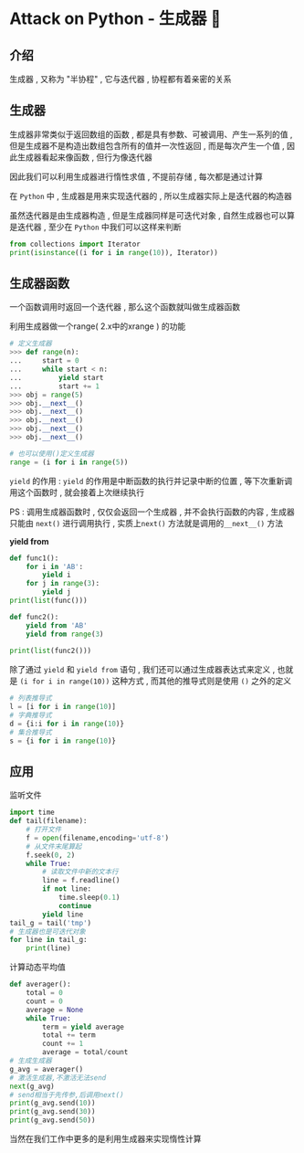 #  Attack on Python - 生成器 🐍








<extoc></extoc>

## 介绍

生成器 , 又称为 "半协程" , 它与迭代器 , 协程都有着亲密的关系

## 生成器

生成器非常类似于返回数组的函数 , 都是具有参数、可被调用、产生一系列的值 , 但是生成器不是构造出数组包含所有的值并一次性返回 , 而是每次产生一个值 , 因此生成器看起来像函数 , 但行为像迭代器

因此我们可以利用生成器进行惰性求值 , 不提前存储 , 每次都是通过计算

在 `Python` 中 , 生成器是用来实现迭代器的 , 所以生成器实际上是迭代器的构造器

虽然迭代器是由生成器构造 , 但是生成器同样是可迭代对象 , 自然生成器也可以算是迭代器 , 至少在 `Python` 中我们可以这样来判断

```python
from collections import Iterator
print(isinstance((i for i in range(10)), Iterator))
```

## 生成器函数 

一个函数调用时返回一个迭代器 , 那么这个函数就叫做生成器函数

利用生成器做一个range( 2.x中的xrange ) 的功能

```python
# 定义生成器
>>> def range(n):
...		start = 0
... 	while start < n:
... 		yield start
...			start += 1
>>> obj = range(5)
>>> obj.__next__()
>>> obj.__next__()
>>> obj.__next__()
>>> obj.__next__()
>>> obj.__next__()

# 也可以使用()定义生成器
range = (i for i in range(5))
```

`yield` 的作用 :  `yield` 的作用是中断函数的执行并记录中断的位置 , 等下次重新调用这个函数时 , 就会接着上次继续执行

PS : 调用生成器函数时 , 仅仅会返回一个生成器 , 并不会执行函数的内容 , 生成器只能由 `next()`  进行调用执行 , 实质上`next()` 方法就是调用的` __next__() `  方法

**yield from**

```python
def func1():
    for i in 'AB':
        yield i
    for j in range(3):
        yield j
print(list(func()))

def func2():
    yield from 'AB'
    yield from range(3)
    
print(list(func2()))
```

除了通过 `yield` 和 `yield from` 语句 , 我们还可以通过生成器表达式来定义 , 也就是 `(i for i in range(10))` 这种方式 , 而其他的推导式则是使用 `()` 之外的定义 

```python
# 列表推导式
l = [i for i in range(10)]
# 字典推导式
d = {i:i for i in range(10)}
# 集合推导式
s = {i for i in range(10)}
```

## 应用

监听文件

```python
import time
def tail(filename):
    # 打开文件
    f = open(filename,encoding='utf-8')
    # 从文件末尾算起
    f.seek(0, 2) 
    while True:
        # 读取文件中新的文本行
        line = f.readline()  
        if not line:
            time.sleep(0.1)
            continue
        yield line
tail_g = tail('tmp')
# 生成器也是可迭代对象
for line in tail_g:
    print(line)
```

计算动态平均值

```python
def averager():
	total = 0
    count = 0
    average = None
    while True:
        term = yield average
        total += term
        count += 1
        average = total/count
# 生成生成器
g_avg = averager()
# 激活生成器,不激活无法send
next(g_avg)
# send相当于先传参,后调用next()
print(g_avg.send(10))
print(g_avg.send(30))
print(g_avg.send(50))
```

当然在我们工作中更多的是利用生成器来实现惰性计算

